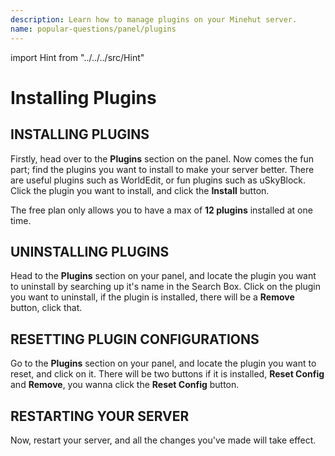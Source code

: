```yaml
---
description: Learn how to manage plugins on your Minehut server.
name: popular-questions/panel/plugins
---
```


import Hint from "../../../src/Hint"

# Installing Plugins

## INSTALLING PLUGINS

Firstly, head over to the **Plugins** section on the panel. Now comes the fun part; find the plugins you want to install to make your server better. There are useful plugins such as WorldEdit, or fun plugins such as uSkyBlock. Click the plugin you want to install, and click the **Install** button.

<Hint style="error">
The free plan only allows you to have a max of <strong>12 plugins</strong> installed at one time.
</Hint>

## UNINSTALLING PLUGINS

Head to the **Plugins** section on your panel, and locate the plugin you want to uninstall by searching up it's name in the Search Box. Click on the plugin you want to uninstall, if the plugin is installed, there will be a **Remove** button, click that.

## RESETTING PLUGIN CONFIGURATIONS

Go to the **Plugins** section on your panel, and locate the plugin you want to reset, and click on it. There will be two buttons if it is installed, **Reset Config** and **Remove**, you wanna click the **Reset Config** button.

## RESTARTING YOUR SERVER

Now, restart your server, and all the changes you've made will take effect.
